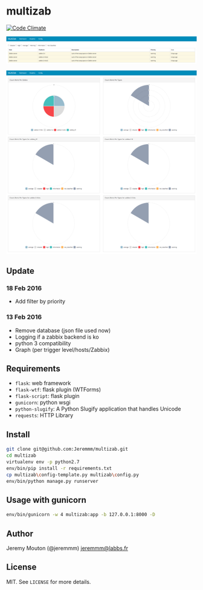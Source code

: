 # multizab
[![Code Climate](https://codeclimate.com/github/Jeremmm/multizab/badges/gpa.svg)](https://codeclimate.com/github/Jeremmm/multizab)

![ScreenShot](https://github.com/Jeremmm/multizab/blob/master/multizab/static/img/multizab_screen.png)

![ScreenShot](https://github.com/Jeremmm/multizab/blob/master/multizab/static/img/multizab_screen_graphics.png)


## Update
### 18 Feb 2016
 - Add filter by priority

### 13 Feb 2016
 - Remove database (json file used now)
 - Logging if a zabbix backend is ko
 - python 3 compatibility
 - Graph (per trigger level/hosts/Zabbix)

## Requirements
 - ``flask``: web framework
 - ``flask-wtf``: flask plugin (WTForms)
 - ``flask-script``: flask plugin
 - ``gunicorn``: python wsgi
 - ``python-slugify``: A Python Slugify application that handles Unicode
 - ``requests``: HTTP Library

## Install
```bash
git clone git@github.com:Jeremmm/multizab.git
cd multizab
virtualenv env -p python2.7
env/bin/pip install -r requirements.txt
cp multizab\config-template.py multizab\config.py
env/bin/python manage.py runserver
```

## Usage with gunicorn
```bash
env/bin/gunicorn -w 4 multizab:app -b 127.0.0.1:8000 -D
```

## Author
Jeremy Mouton (@jeremmm) <jeremmm@labbs.fr>

## License
MIT. See ``LICENSE`` for more details.
